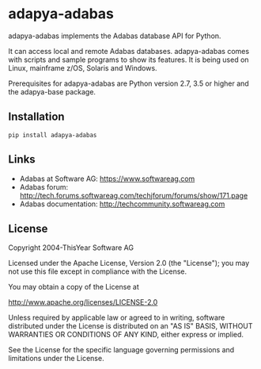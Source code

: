 # adapya-adabas

adapya-adabas implements the Adabas database API for Python.

It can access local and remote Adabas databases. adapya-adabas comes
with scripts and sample programs to show its features. It is being used
on Linux, mainframe z/OS, Solaris and Windows.

Prerequisites for adapya-adabas are Python version 2.7, 3.5 or higher
and the adapya-base package.

## Installation

    pip install adapya-adabas

## Links

  - Adabas at Software AG: <https://www.softwareag.com>
  - Adabas forum:
    <http://tech.forums.softwareag.com/techjforum/forums/show/171.page>
  - Adabas documentation: <http://techcommunity.softwareag.com>

## License

Copyright 2004-ThisYear Software AG

Licensed under the Apache License, Version 2.0 (the "License"); you may
not use this file except in compliance with the License.

You may obtain a copy of the License at

<http://www.apache.org/licenses/LICENSE-2.0>

Unless required by applicable law or agreed to in writing, software
distributed under the License is distributed on an "AS IS" BASIS,
WITHOUT WARRANTIES OR CONDITIONS OF ANY KIND, either express or implied.

See the License for the specific language governing permissions and
limitations under the License.
